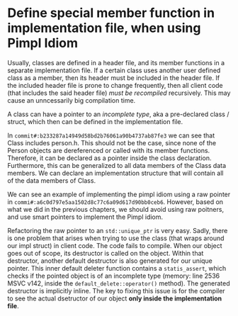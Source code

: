 # Define special member function in implementation file, when using Pimpl Idiom

Usually, classes are defined in a header file, and its member functions in a separate implementation file. If a certain class uses another user defined class as a member, then its header must be included in the header file. If the included header file is prone to change frequently, then all client code (that includes the said header file) *must be recompiled* recursively. This may cause an unncessarily big compilation time. 

A class can have a pointer to an *incomplete type*, aka a pre-declared class / struct, which then can be defined in the implementation file. 

In `commit#:b233287a14949d58bd2b76061a90b4737ab87fe3` we can see that Class includes person.h. This should not be the case, since none of the Person objects are dereferenced or called with its member functions. Therefore, it can be declared as a pointer inside the class declaration. Furthermore, this can be generalized to all data members of the Class data members. We can declare an implementation structure that will contain all of the data members of Class.

We can see an example of implementing the pimpl idiom using a raw pointer in `commi#:a6c0d797e5aa1502d8c77c6a09d617d90bb0ceb6`. However, based on what we did in the previous chapters, we should avoid using raw poitners, and use smart pointers to implement the Pimpl idiom.

Refactoring the raw pointer to an `std::unique_ptr` is very easy. Sadly, there is one problem that arises when trying to use the class (that wraps around our impl struct) in client code. The code fails to compile. When our object goes out of scope, its destructor is called on the object. Within that destructor, another default destructor is also generated for our unique pointer. This inner default deleter function contains a `statis_assert`, which checks if the pointed object is of an incomplete type (memory: line 2536 MSVC v142, inside the `default_delete::operator()` method). The generated destructor is implicitly inline. The key to fixing this issue is for the compiler to see the actual dsetructor of our object **only inside the implementation file**.
